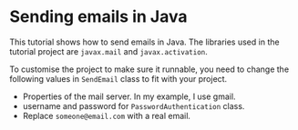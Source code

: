 # Sending emails in Java
This tutorial shows how to send emails in Java. The libraries used in the tutorial project are `javax.mail` and `javax.activation`.

To customise the project to make sure it runnable, you need to change the following values in `SendEmail` class to fit with your project.

* Properties of the mail server. In my example, I use gmail.
* username and password for `PasswordAuthentication` class.
* Replace `someone@email.com` with a real email.